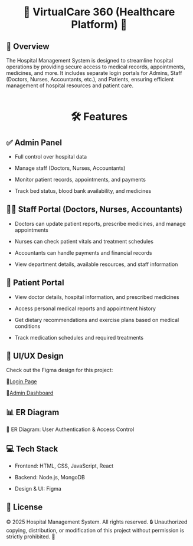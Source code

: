 <h1 align="center">🏥 VirtualCare 360 (Healthcare Platform) 🏥</h1>

<h2>📌 Overview</h2>

The Hospital Management System is designed to streamline hospital operations by providing secure access to medical records, appointments, medicines, and more. It includes separate login portals for Admins, Staff (Doctors, Nurses, Accountants, etc.), and Patients, ensuring efficient management of hospital resources and patient care.
<br> <br>

<h1 align="center">🛠 Features</h2>


<h2>✅ Admin Panel</h2>

-  Full control over hospital data

-  Manage staff (Doctors, Nurses, Accountants)

-  Monitor patient records, appointments, and payments

-  Track bed status, blood bank availability, and medicines


<h2>👨‍⚕️ Staff Portal (Doctors, Nurses, Accountants)</h2>


-  Doctors can update patient reports, prescribe medicines, and manage appointments

-  Nurses can check patient vitals and treatment schedules

-  Accountants can handle payments and financial records

-  View department details, available resources, and staff information


<h2>🏥 Patient Portal</h2>

-  View doctor details, hospital information, and prescribed medicines

-  Access personal medical reports and appointment history

-  Get dietary recommendations and exercise plans based on medical conditions

-  Track medication schedules and required treatments


<h2>🎨 UI/UX Design</h2>

Check out the Figma design for this project:

🔗<a href="https://www.figma.com/design/KXfChXiriBszPYwuWTkm7Y/Hospital-management-(Community)?node-id=0-1&t=kdBmJ3OqRFkJ5FyD-1" target="_blank">Login Page</a>

🔗<a href="https://www.figma.com/design/iAwsUst4wBuzKT0mKPmRd0/Hospital-management-(Community)?node-id=1-2&t=SCK2GprPJvAzPTmx-1" target="_blank">Admin Dashboard</a>


<h2>📊 ER Diagram</h2>

🔗 ER Diagram: <a href="https://surl.li/ofhprh" target="_blank" style="text-decoration: none;">User Authentication & Access Control</a>


<h2>💻 Tech Stack</h2>

-  Frontend: HTML, CSS, JavaScript, React

-  Backend: Node.js, MongoDB

-  Design & UI: Figma


<h2>📜 License</h2>

© 2025 Hospital Management System. All rights reserved. 🔒 Unauthorized copying, distribution, or modification of this project without permission is strictly prohibited. 🚀
